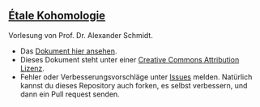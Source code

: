 [Étale Kohomologie][link]
-------------------------

Vorlesung von Prof. Dr. Alexander Schmidt.

* Das [Dokument hier ansehen][link].
* Dieses Dokument steht unter einer [Creative Commons Attribution Lizenz](http://creativecommons.org/licenses/by/3.0/de/).
* Fehler oder Verbesserungsvorschläge unter [Issues](https://github.com/yishn/Uni/issues) melden. Natürlich kannst du dieses Repository auch forken, es selbst verbessern, und dann ein Pull request senden.

[link]: http://theorics.yichuanshen.de/etale-kohomologie/
